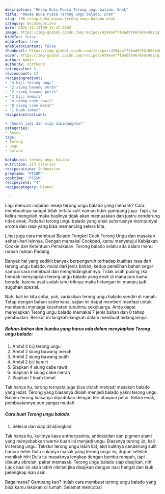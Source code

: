 ```yaml
---
description: "Resep Buka Puasa Terong ungu balado, Enak"
title: "Resep Buka Puasa Terong ungu balado, Enak"
slug: 266-resep-buka-puasa-terong-ungu-balado-enak
category: Uncategorized
date: 2022-11-13T09:15:47.200Z
image: https://img-global.cpcdn.com/recipes/4594a4f719ad9f90/680x482cq70/terong-ungu-balado-foto-resep-utama.jpg
hideToc: false
enableToc: true
enableTocContent: false
thumbnail: https://img-global.cpcdn.com/recipes/4594a4f719ad9f90/680x482cq70/terong-ungu-balado-foto-resep-utama.jpg
cover: https://img-global.cpcdn.com/recipes/4594a4f719ad9f90/680x482cq70/terong-ungu-balado-foto-resep-utama.jpg
author: Admin
authorAv: notfound
ratingvalue: 3
reviewcount: 12
recipeingredient:
- "4 biji terong ungu"
- "2 siung bawang merah"
- "2 siung bawang putih"
- "2 biji kemiri"
- "4 siung cabe rawit"
- "8 siung cabe merah"
- "1 buah tomat"
recipeinstructions:

- "Sudah jadi dan siap dihidangkan!"
categories:
- Resep
tags:
- terong
- ungu
- balado

katakunci: terong ungu balado 
nutrition: 213 calories
recipecuisine: Indonesian
preptime: "PT28M"
cooktime: "PT56M"
recipeyield: "4"
recipecategory: Dinner

---
```



Lagi mencari inspirasi resep terong ungu balado yang menarik? Cara membuatnya sangat tidak terlalu sulit namun tidak gampang juga. Tapi Jika keliru mengolah maka hasilnya tidak akan memuaskan dan justru cenderung tidak enak. Padahal terong ungu balado yang enak seharusnya mempunyai aroma dan rasa yang bisa memancing selera kita.


Lihat juga cara membuat Balado Tongkol Cuek Terong Ungu dan masakan sehari-hari lainnya. Dengan memakai Cookpad, kamu menyetujui Kebijakan Cookie dan Ketentuan Pemakaian. Terong balado selalu ada dalam menu rumah makan Padang.

Banyak hal yang sedikit banyak berpengaruh terhadap kualitas rasa dari terong ungu balado, mulai dari jenis bahan, kedua pemilihan bahan segar sampai cara membuat dan menghidangkannya. Tidak usah pusing jika hendak menyiapkan terong ungu balado yang enak di mana pun kamu berada, karena asal sudah tahu triknya maka hidangan ini mampu jadi suguhan spesial.


Nah, kali ini kita coba, yuk, variasikan terong ungu balado sendiri di rumah. Tetap dengan bahan sederhana, sajian ini dapat memberi manfaat untuk membantu menjaga kesehatan tubuhmu sekeluarga. Anda dapat menyiapkan Terong ungu balado memakai 7 jenis bahan dan 0 tahap pembuatan. Berikut ini langkah-langkah dalam membuat hidangannya.

<!--inarticleads1-->

##### Bahan-bahan dan bumbu yang harus ada dalam menyiapkan Terong ungu balado:

1. Ambil 4 biji terong ungu
1. Ambil 2 siung bawang merah
1. Ambil 2 siung bawang putih
1. Ambil 2 biji kemiri
1. Siapkan 4 siung cabe rawit
1. Siapkan 8 siung cabe merah
1. Siapkan 1 buah tomat


Tak hanya itu, terong ternyata juga bisa diolah menjadi masakan balado yang lezat. Terong yang biasanya diolah menjadi balado yakni terong ungu. Balado terong biasanya dipadukan dengan teri ataupun petai. Selain enak, pembuatannya pun sangat mudah. 

<!--inarticleads2-->

##### Cara buat Terong ungu balado:


1. Selesai dan siap dihidangkan!

Tak hanya itu, kulitnya kaya anthocyanins, antioksidan dan pigmen alami yang menyebabkan warna buah ini menjadi ungu. Biasanya terong ijo, kali ini terong ungu. Tekstur terong ungu lebih liat, alot kulitnya cenderung sulit hancur hehe Dulu sukanya masak yang terong ungu ini, itupun setelah menikah hihi Dulu itu masaknya lengkap dengan bumbu rempah, tapi disuatu obrolan, pakar memasak. Terong ungu balado siap disajikan, nih! Lauk nasi ini akan lebih nikmat jika disajikan dengan nasi hangat dan lauk pelengkap ikan asin. 

Bagaimana? Gampang kan? Itulah cara membuat terong ungu balado yang bisa kamu lakukan di rumah. Selamat mencoba!
